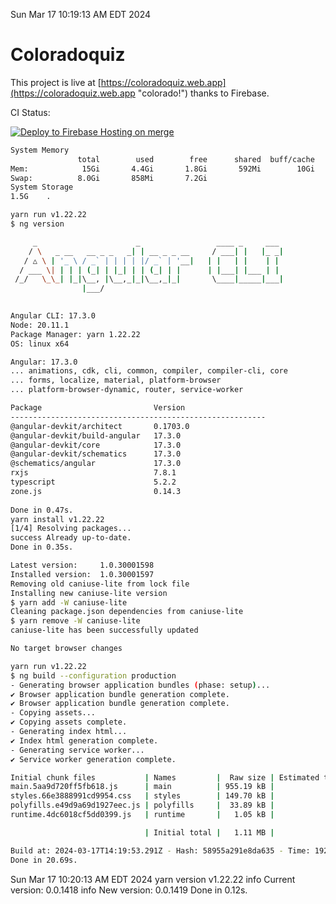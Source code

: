 Sun Mar 17 10:19:13 AM EDT 2024

# Coloradoquiz


This project is live at [https://coloradoquiz.web.app](https://coloradoquiz.web.app "colorado!") thanks to Firebase.

CI Status: 

[![Deploy to Firebase Hosting on merge](https://github.com/teamkushal/coloradoquiz/actions/workflows/firebase-hosting-merge.yml/badge.svg)](https://github.com/teamkushal/coloradoquiz/actions/workflows/firebase-hosting-merge.yml)

```bash
System Memory
               total        used        free      shared  buff/cache   available
Mem:            15Gi       4.4Gi       1.8Gi       592Mi        10Gi        10Gi
Swap:          8.0Gi       858Mi       7.2Gi
System Storage
1.5G	.
```
```bash
yarn run v1.22.22
$ ng version

     _                      _                 ____ _     ___
    / \   _ __   __ _ _   _| | __ _ _ __     / ___| |   |_ _|
   / △ \ | '_ \ / _` | | | | |/ _` | '__|   | |   | |    | |
  / ___ \| | | | (_| | |_| | | (_| | |      | |___| |___ | |
 /_/   \_\_| |_|\__, |\__,_|_|\__,_|_|       \____|_____|___|
                |___/
    

Angular CLI: 17.3.0
Node: 20.11.1
Package Manager: yarn 1.22.22
OS: linux x64

Angular: 17.3.0
... animations, cdk, cli, common, compiler, compiler-cli, core
... forms, localize, material, platform-browser
... platform-browser-dynamic, router, service-worker

Package                         Version
---------------------------------------------------------
@angular-devkit/architect       0.1703.0
@angular-devkit/build-angular   17.3.0
@angular-devkit/core            17.3.0
@angular-devkit/schematics      17.3.0
@schematics/angular             17.3.0
rxjs                            7.8.1
typescript                      5.2.2
zone.js                         0.14.3
    
Done in 0.47s.
yarn install v1.22.22
[1/4] Resolving packages...
success Already up-to-date.
Done in 0.35s.
```
```bash
Latest version:     1.0.30001598
Installed version:  1.0.30001597
Removing old caniuse-lite from lock file
Installing new caniuse-lite version
$ yarn add -W caniuse-lite
Cleaning package.json dependencies from caniuse-lite
$ yarn remove -W caniuse-lite
caniuse-lite has been successfully updated

No target browser changes
```
```bash
yarn run v1.22.22
$ ng build --configuration production
- Generating browser application bundles (phase: setup)...
✔ Browser application bundle generation complete.
✔ Browser application bundle generation complete.
- Copying assets...
✔ Copying assets complete.
- Generating index html...
✔ Index html generation complete.
- Generating service worker...
✔ Service worker generation complete.

Initial chunk files           | Names         |  Raw size | Estimated transfer size
main.5aa9d720ff5fb618.js      | main          | 955.19 kB |               189.09 kB
styles.66e3888991cd9954.css   | styles        | 149.70 kB |                 9.31 kB
polyfills.e49d9a69d1927eec.js | polyfills     |  33.89 kB |                11.01 kB
runtime.4dc6018cf5dd0399.js   | runtime       |   1.05 kB |               595 bytes

                              | Initial total |   1.11 MB |               209.99 kB

Build at: 2024-03-17T14:19:53.291Z - Hash: 58955a291e8da635 - Time: 19202ms
Done in 20.69s.
```
Sun Mar 17 10:20:13 AM EDT 2024
yarn version v1.22.22
info Current version: 0.0.1418
info New version: 0.0.1419
Done in 0.12s.
